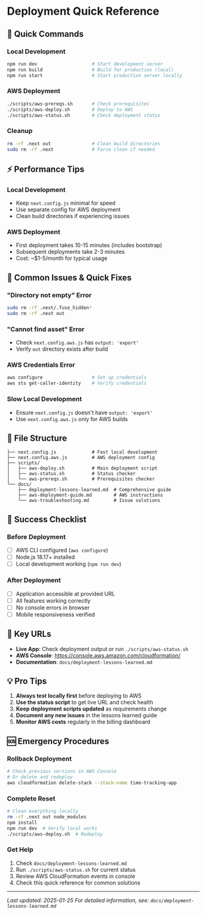 # Deployment Quick Reference

## 🚀 Quick Commands

### Local Development
```bash
npm run dev                    # Start development server
npm run build                  # Build for production (local)
npm run start                  # Start production server locally
```

### AWS Deployment
```bash
./scripts/aws-prereqs.sh       # Check prerequisites
./scripts/aws-deploy.sh        # Deploy to AWS
./scripts/aws-status.sh        # Check deployment status
```

### Cleanup
```bash
rm -rf .next out               # Clean build directories
sudo rm -rf .next              # Force clean if needed
```

## ⚡ Performance Tips

### Local Development
- Keep `next.config.js` minimal for speed
- Use separate config for AWS deployment
- Clean build directories if experiencing issues

### AWS Deployment
- First deployment takes 10-15 minutes (includes bootstrap)
- Subsequent deployments take 2-3 minutes
- Cost: ~$1-5/month for typical usage

## 🔧 Common Issues & Quick Fixes

### "Directory not empty" Error
```bash
sudo rm -rf .next/.fuse_hidden*
sudo rm -rf .next out
```

### "Cannot find asset" Error
- Check `next.config.aws.js` has `output: 'export'`
- Verify `out` directory exists after build

### AWS Credentials Error
```bash
aws configure                  # Set up credentials
aws sts get-caller-identity    # Verify credentials
```

### Slow Local Development
- Ensure `next.config.js` doesn't have `output: 'export'`
- Use `next.config.aws.js` only for AWS builds

## 📁 File Structure

```
├── next.config.js             # Fast local development
├── next.config.aws.js         # AWS deployment config
├── scripts/
│   ├── aws-deploy.sh          # Main deployment script
│   ├── aws-status.sh          # Status checker
│   └── aws-prereqs.sh         # Prerequisites checker
└── docs/
    ├── deployment-lessons-learned.md  # Comprehensive guide
    ├── aws-deployment-guide.md        # AWS instructions
    └── aws-troubleshooting.md         # Issue solutions
```

## 🎯 Success Checklist

### Before Deployment
- [ ] AWS CLI configured (`aws configure`)
- [ ] Node.js 18.17+ installed
- [ ] Local development working (`npm run dev`)

### After Deployment
- [ ] Application accessible at provided URL
- [ ] All features working correctly
- [ ] No console errors in browser
- [ ] Mobile responsiveness verified

## 🔗 Key URLs

- **Live App**: Check deployment output or run `./scripts/aws-status.sh`
- **AWS Console**: https://console.aws.amazon.com/cloudformation/
- **Documentation**: `docs/deployment-lessons-learned.md`

## 💡 Pro Tips

1. **Always test locally first** before deploying to AWS
2. **Use the status script** to get live URL and check health
3. **Keep deployment scripts updated** as requirements change
4. **Document any new issues** in the lessons learned guide
5. **Monitor AWS costs** regularly in the billing dashboard

## 🆘 Emergency Procedures

### Rollback Deployment
```bash
# Check previous versions in AWS Console
# Or delete and redeploy
aws cloudformation delete-stack --stack-name time-tracking-app
```

### Complete Reset
```bash
# Clean everything locally
rm -rf .next out node_modules
npm install
npm run dev  # Verify local works
./scripts/aws-deploy.sh  # Redeploy
```

### Get Help
1. Check `docs/deployment-lessons-learned.md`
2. Run `./scripts/aws-status.sh` for current status
3. Review AWS CloudFormation events in console
4. Check this quick reference for common solutions

---

*Last updated: 2025-01-25*
*For detailed information, see: `docs/deployment-lessons-learned.md`*
